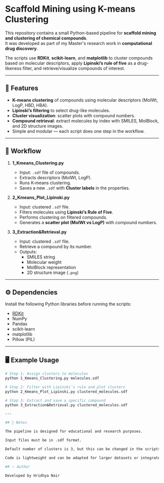 # Scaffold Mining using K-means Clustering

This repository contains a small Python-based pipeline for **scaffold mining and clustering of chemical compounds**.  
It was developed as part of my Master's research work in **computational drug discovery**.

The scripts use **RDKit**, **scikit-learn**, and **matplotlib** to cluster compounds based on molecular descriptors, apply **Lipinski’s rule of five** as a drug-likeness filter, and retrieve/visualize compounds of interest.

---

## 🚀 Features
- **K-means clustering** of compounds using molecular descriptors (MolWt, LogP, HBD, HBA).  
- **Lipinski’s filtering** to select drug-like molecules.  
- **Cluster visualization**: scatter plots with compound numbers.  
- **Compound retrieval**: extract molecules by index with SMILES, MolBlock, and 2D structure images.  
- Simple and modular — each script does one step in the workflow.

---

## 📂 Workflow

1. **1_Kmeans_Clustering.py**  
   - Input: `.sdf` file of compounds.  
   - Extracts descriptors (MolWt, LogP).  
   - Runs K-means clustering.  
   - Saves a new `.sdf` with **Cluster labels** in the properties.

2. **2_Kmeans_Plot_Lipinski.py**  
   - Input: clustered `.sdf` file.  
   - Filters molecules using **Lipinski’s Rule of Five**.  
   - Performs clustering on filtered compounds.  
   - Generates a **scatter plot (MolWt vs LogP)** with compound numbers.

3. **3_Extraction&Retrieval.py**  
   - Input: clustered `.sdf` file.  
   - Retrieve a compound by its number.  
   - Outputs:  
     - SMILES string  
     - Molecular weight  
     - MolBlock representation  
     - 2D structure image (`.png`)

---

## ⚙️ Dependencies
Install the following Python libraries before running the scripts:

- [RDKit](https://www.rdkit.org/)  
- NumPy  
- Pandas  
- scikit-learn  
- matplotlib  
- Pillow (PIL)  

---

## 🖥️ Example Usage

```bash
# Step 1: Assign clusters to molecules
python 1_Kmeans_Clustering.py molecules.sdf

# Step 2: Filter with Lipinski’s rule and plot clusters
python 2_Kmeans_Plot_Lipinski.py clustered_molecules.sdf

# Step 3: Extract and save a specific compound
python 3_Extraction&Retrieval.py clustered_molecules.sdf

---

## 📌 Notes

The pipeline is designed for educational and research purposes.

Input files must be in .sdf format.

Default number of clusters is 3, but this can be changed in the scripts.

Code is lightweight and can be adapted for larger datasets or integrated into other drug discovery workflows.

## ✨ Author

Developed by Hridhya Nair
